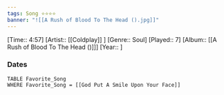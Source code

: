 ```yaml
---
tags: Song ⭐⭐⭐⭐ 
banner: "![[A Rush of Blood To The Head ().jpg]]"
---
```

[Time:: 4:57]
[Artist:: [[Coldplay]] ]
[Genre:: Soul]
[Played:: 7]
[Album:: [[A Rush of Blood To The Head ()]]]
[Year:: ]
### Dates
````dataview
TABLE Favorite_Song
WHERE Favorite_Song = [[God Put A Smile Upon Your Face]]
````